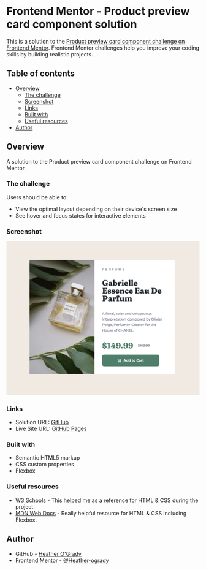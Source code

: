 # Frontend Mentor - Product preview card component solution

This is a solution to the [Product preview card component challenge on Frontend Mentor](https://www.frontendmentor.io/challenges/product-preview-card-component-GO7UmttRfa). Frontend Mentor challenges help you improve your coding skills by building realistic projects. 

## Table of contents

- [Overview](#overview)
  - [The challenge](#the-challenge)
  - [Screenshot](#screenshot)
  - [Links](#links)
  - [Built with](#built-with)
  - [Useful resources](#useful-resources)
- [Author](#author)

## Overview

A solution to the Product preview card component challenge on Frontend Mentor.

### The challenge

Users should be able to:

- View the optimal layout depending on their device's screen size
- See hover and focus states for interactive elements

### Screenshot

![](images/screenshot.png)


### Links

- Solution URL: [GitHub](https://github.com/Heather-ogrady/product-preview-card-component-main)
- Live Site URL: [GitHub Pages](https://heather-ogrady.github.io/product-preview-card-component-main/)

### Built with

- Semantic HTML5 markup
- CSS custom properties
- Flexbox

### Useful resources

- [W3 Schools](https://www.w3schools.com/) - This helped me as a reference for HTML & CSS during the project.
- [MDN Web Docs](https://developer.mozilla.org/en-US/) - Really helpful resource for HTML & CSS including Flexbox.

## Author

- GitHub - [Heather O'Grady](https://www.github.com/Heather-ogrady)
- Frontend Mentor - [@Heather-ogrady](https://www.frontendmentor.io/profile/Heather-ogrady)

